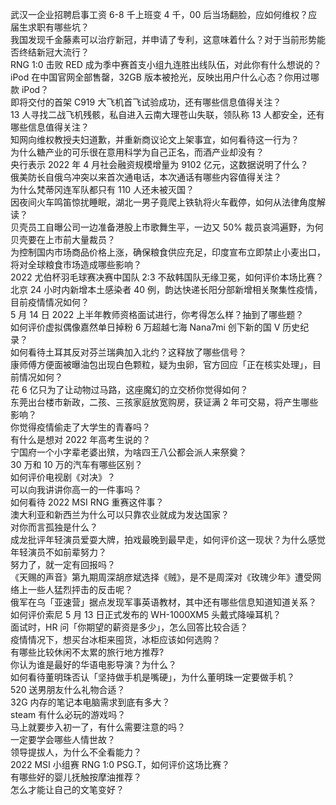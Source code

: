 武汉一企业招聘启事工资 6-8 千上班变 4 千，00 后当场翻脸，应如何维权？应届生求职有哪些坑？  
我国发现千金藤素可以治疗新冠，并申请了专利，这意味着什么？对于当前形势能否终结新冠大流行？  
RNG 1:0 击败 RED 成为季中赛首支小组九连胜出线队伍，对此你有什么想说的？  
iPod 在中国官网全部售罄，32GB 版本被抢光，反映出用户什么心态？你用过哪款 iPod？  
即将交付的首架 C919 大飞机首飞试验成功，还有哪些信息值得关注？  
13 人寻找二战飞机残骸，私自进入云南大理苍山失联，领队称 13 人都安全，还有哪些信息值得关注？  
知网向维权教授夫妇道歉，并重新商议论文上架事宜，如何看待这一行为？  
为什么糖产业的可乐很在意用科学为自己正名，而酒产业却没有？  
央行表示 2022 年 4 月社会融资规模增量为 9102 亿元，这数据说明了什么？  
俄美防长自俄乌冲突以来首次通电话，本次通话有哪些内容值得关注？  
为什么梵蒂冈连军队都只有 110 人还未被灭国？  
因夜间火车鸣笛惊扰睡眠，湖北一男子竟爬上铁轨将火车截停，如何从法律角度解读？  
贝壳员工自曝公司一边准备港股上市歌舞生平，一边又 50% 裁员哀鸿遍野，为何贝壳要在上市前大量裁员？  
为控制国内市场商品价格上涨，确保粮食供应充足，印度宣布立即禁止小麦出口，将对全球粮食市场造成哪些影响？  
2022 尤伯杯羽毛球赛决赛中国队 2:3 不敌韩国队无缘卫冕，如何评价本场比赛？  
北京 24 小时内新增本土感染者 40 例，韵达快递长阳分部新增相关聚集性疫情，目前疫情情况如何？  
5 月 14 日 2022 上半年教师资格面试进行，你考得怎么样？抽到了哪些题？  
如何评价虚拟偶像嘉然单日掉粉 6 万超越七海 Nana7mi 创下新的国 V 历史纪录？  
如何看待土耳其反对芬兰瑞典加入北约？这释放了哪些信号？  
康师傅方便面被曝油包出现白色颗粒，疑为虫卵，官方回应「正在核实处理」，目前情况如何？  
花 6 亿只为了让动物过马路，这座魔幻的立交桥你觉得如何？  
东莞出台楼市新政，二孩、三孩家庭放宽购房，获证满 2 年可交易，将产生哪些影响？  
你觉得疫情偷走了大学生的青春吗？  
有什么是想对 2022 年高考生说的？  
宁国府一个小字辈老婆出殡，为啥四王八公都会派人来祭奠？  
30 万和 10 万的汽车有哪些区别？  
如何评价电视剧《对决》？  
可以向我讲讲你高一的一件事吗？  
如何看待 2022 MSI RNG 重赛这件事？  
澳大利亚和新西兰为什么可以只靠农业就成为发达国家？  
对你而言孤独是什么？  
成龙批评年轻演员爱耍大牌，拍戏最晚到最早走，如何评价这一现状？为什么感觉年轻演员不如前辈努力？  
努力了，就一定有回报吗？  
《天赐的声音》第九期周深胡彦斌选择《贼》，是不是周深对《玫瑰少年》遭受网络上一些人猛烈抨击的反击呢？  
俄军在乌「亚速营」据点发现军事英语教材，其中还有哪些信息知道知道关系？  
如何评价索尼 5 月 13 日正式发布的 WH-1000XM5 头戴式降噪耳机？  
面试时，HR 问「你期望的薪资是多少」，怎么回答比较合适？  
疫情情况下，想买台冰柜来囤货，冰柜应该如何选购？  
有哪些比较休闲不太累的旅行地方推荐?  
你认为谁是最好的华语电影导演？为什么？  
如何看待董明珠否认「坚持做手机是嘴硬」，为什么董明珠一定要做手机？  
520 送男朋友什么礼物合适？  
32G 内存的笔记本电脑需求到底有多大？  
steam 有什么必玩的游戏吗？  
马上就要步入初一了，有什么需要注意的吗？  
一定要学会哪些人情世故？  
领导提拔人，为什么不全看能力？  
2022 MSI 小组赛 RNG 1:0 PSG.T，如何评价这场比赛？  
有哪些好的婴儿抚触按摩油推荐？  
怎么才能让自己的文笔变好？  
